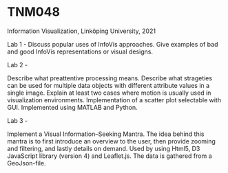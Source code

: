 # TNM048

Information Visualization, Linköping University, 2021

Lab 1 - 
Discuss popular uses of InfoVis approaches. Give examples of bad and good InfoVis representations or visual designs.

Lab 2 - 

Describe what preattentive processing means. Describe what strageties can be used for multiple data objects with different attribute values in a single image. 
Explain at least two cases where motion is usually used in visualization environments. Implementation of a scatter plot selectable with GUI. Implemented using MATLAB and Python. 

Lab 3 -

Implement a Visual Information–Seeking Mantra. The idea behind this mantra is to first introduce an overview to the user, then provide zooming and filtering, and lastly details on demand. 
Used by using Html5, D3 JavaScript library (version 4) and Leaflet.js. The data is gathered from a GeoJson-file. 
